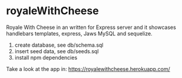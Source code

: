 # royaleWithCheese

Royale With Cheese in an written for Express server and it showcases handlebars templates, express, Jaws MySQL and sequelize.

1. create database, see db/schema.sql
2. insert seed data, see db/seeds.sql
3. install npm dependencies

Take a look at the app in: https://royalewithcheese.herokuapp.com/
